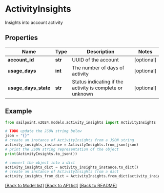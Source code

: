 # ActivityInsights

Insights into account activity

## Properties

Name | Type | Description | Notes
------------ | ------------- | ------------- | -------------
**account_id** | **str** | UUID of the account | [optional] 
**usage_days** | **int** | The number of days of activity | [optional] 
**usage_days_state** | **str** | Status indicating if the activity is complete or unknown | [optional] 

## Example

```python
from sailpoint.v2024.models.activity_insights import ActivityInsights

# TODO update the JSON string below
json = "{}"
# create an instance of ActivityInsights from a JSON string
activity_insights_instance = ActivityInsights.from_json(json)
# print the JSON string representation of the object
print(ActivityInsights.to_json())

# convert the object into a dict
activity_insights_dict = activity_insights_instance.to_dict()
# create an instance of ActivityInsights from a dict
activity_insights_from_dict = ActivityInsights.from_dict(activity_insights_dict)
```
[[Back to Model list]](../README.md#documentation-for-models) [[Back to API list]](../README.md#documentation-for-api-endpoints) [[Back to README]](../README.md)


